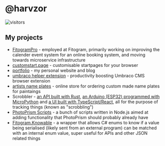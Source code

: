# @harvzor

![visitors](https://visitor-badge.glitch.me/badge?page_id=harvzor.visitor-badge)

## My projects

- [FitogramPro](https://www.fitogram.pro/) - employed at Fitogram, primarily working on improving the calender event system for an online booking system, and moving towards microservice infrastructure
- [customstart.page](https://customstart.page) - customisable startpages for your browser
- [portfolio](https://github.com/Harvzor/portfolio) - my personal website and blog
- [umbraco helper extension](https://github.com/Harvzor/Umbraco-Helper-Extension) - productivity boosting Umbraco CMS browser extension
- [artists name plates](https://artistsnameplates.co.uk) - online store for ordering custom made name plates for paintaings
- Scrobbler - [an API built with Rust](https://github.com/Harvzor/scrobbler-server), [an Arduino (ESP32) programmed with MicroPython](https://github.com/Harvzor/scrobbler-arduino) and [a UI built with TypeScript/React](https://github.com/Harvzor/scrobbler-ui), all for the purpose of tracking things (known as "scrobbling")
- [PhotoPrism Scripts](https://github.com/Harvzor/photoprism-scripts) - a bunch of scripts written in Node.js aimed at adding functionality that PhotoPrism should probably already have
- [Fitogram.Knowable](https://github.com/fitogram/Fitogram.Knowable) - a wrapper that allows C# enums to know if a value being serialised (likely sent from an external program) can be matched with an internal enum value, super useful for APIs and other JSON related things

